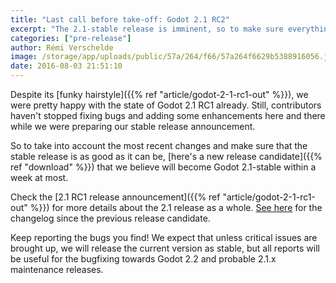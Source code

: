 ```yaml
---
title: "Last call before take-off: Godot 2.1 RC2"
excerpt: "The 2.1-stable release is imminent, so to make sure everything will work as expected, here's a new release candidate with its load of bugfixing and small enhancements."
categories: ["pre-release"]
author: Rémi Verschelde
image: /storage/app/uploads/public/57a/264/f66/57a264f6629b5388916056.jpeg
date: 2016-08-03 21:51:10
---
```


Despite its [funky hairstyle]({{% ref "article/godot-2-1-rc1-out" %}}), we were pretty happy with the state of Godot 2.1 RC1 already. Still, contributors haven't stopped fixing bugs and adding some enhancements here and there while we were preparing our stable release announcement.

So to take into account the most recent changes and make sure that the stable release is as good as it can be, [here's a new release candidate]({{% ref "download" %}}) that we believe will become Godot 2.1-stable within a week at most.

Check the [2.1 RC1 release announcement]({{% ref "article/godot-2-1-rc1-out" %}}) for more details about the 2.1 release as a whole. [See here](http://download.tuxfamily.org/godotengine/2.1-dev/rc2/Godot_v2.1_rc2_changelog_from_rc1.txt) for the changelog since the previous release candidate.

Keep reporting the bugs you find! We expect that unless critical issues are brought up, we will release the current version as stable, but all reports will be useful for the bugfixing towards Godot 2.2 and probable 2.1.x maintenance releases.
